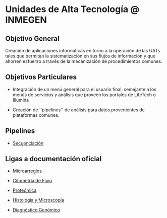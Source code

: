 # Unidades de Alta Tecnología @ INMEGEN


## Objetivo General

Creación de aplicaciones informáticas en torno a la operación de las
UATs tales que permitan la sistematización en sus flujos de
información y que ahorren esfuerzo a través de la mecanización de
procedimientos comunes.

## Objetivos Particulares

- Integración de un menú general para el usuario final, semejante a
  los menús de servicios y análisis que proveen los portales de
  LifeTech o Illumina
  
- Creación de ''pipelines'' de análisis para datos provenientes de 
  plataformas comunes.


## Pipelines
- [Secuenciación](USEC.md)


## Ligas a documentación oficial

- [Microarreglos](http://serviciosengenomica.inmegen.gob.mx/umi.html)

- [Citometría de Flujo](http://serviciosengenomica.inmegen.gob.mx/ucif.html)

- [Proteómica](http://serviciosengenomica.inmegen.gob.mx/upro.html)

- [Histología y Microscopía](http://serviciosengenomica.inmegen.gob.mx/lhim.html)

- [Diagnóstico Genómico](http://serviciosengenomica.inmegen.gob.mx/ldg.html)

